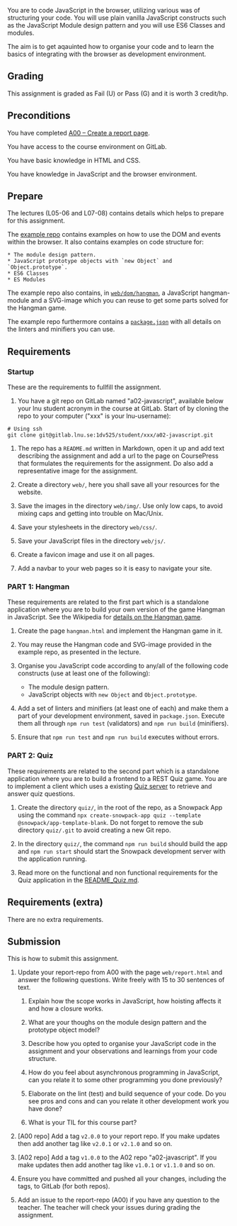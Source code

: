 <!--
A02 - Code JavaScript with browser
===========================
-->

<!--
Ny socket server
wss://cscloud6-127.lnu.se/socket/
-->

You are to code JavaScript in the browser, utilizing various was of structuring your code. You will use plain vanilla JavaScript constructs such as the JavaScript Module design pattern and you will use ES6 Classes and modules.

The aim is to get aqauinted how to organise your code and to learn the basics of integrating with the browser as development environment.



Grading
------------------------

This assignment is graded as Fail (U) or Pass (G) and it is worth 3 credit/hp.



Preconditions
------------------------

You have completed  [A00 – Create a report page](https://coursepress.lnu.se/kurs/introduction-to-web-programming/part-0-introduction-and-prepare/a00-create-a-report-page/).

You have access to the course environment on GitLab.

You have basic knowledge in HTML and CSS.

You have knowledge in JavaScript and the browser environment.




Prepare
------------------------

The lectures (L05-06 and L07-08) contains details which helps to prepare for this assignment.

The [example repo](https://gitlab.lnu.se/1dv525/content/example) contains examples on how to use the DOM and events within the browser. It also contains examples on code structure for:

    * The module design pattern.
    * JavaScript prototype objects with `new Object` and `Object.prototype`.
    * ES6 Classes
    * ES Modules

The example repo also contains, in [`web/dom/hangman`](https://gitlab.lnu.se/1dv525/content/example/-/tree/master/web/dom/hangman), a JavaScript hangman-module and a SVG-image which you can reuse to get some parts solved for the Hangman game.

The example repo furthermore contains a [`package.json`](https://gitlab.lnu.se/1dv525/content/example/-/blob/master/package.json) with all details on the linters and minifiers you can use.

<!--
You will work in your report site and extend it. Som you might want to review your code in it, before you start. Perhaps you want to do some improvements, before you continue with this assignment?
-->




Requirements
------------------------



### Startup

These are the requirements to fullfill the assignment.

1. You have a git repo on GitLab named "a02-javascript", available below your lnu student acronym in the course at GitLab. Start of by cloning the repo to your computer ("xxx" is your lnu-username):

```
# Using ssh
git clone git@gitlab.lnu.se:1dv525/student/xxx/a02-javascript.git
```

1. The repo has a `README.md` written in Markdown, open it up and add text describing the assignment and add a url to the page on CoursePress that formulates the requirements for the assignment. Do also add a representative image for the assignment.

1. Create a directory `web/`, here you shall save all your resources for the website.

1. Save the images in the directory `web/img/`. Use only low caps, to avoid mixing caps and getting into trouble on Mac/Unix.

1. Save your stylesheets in the directory `web/css/`.

1. Save your JavaScript files in the directory `web/js/`.

1. Create a favicon image and use it on all pages.

1. Add a navbar to your web pages so it is easy to navigate your site.



### PART 1: Hangman

These requirements are related to the first part which is a standalone application where you are to build your own version of the game Hangman in JavaScript. See the Wikipedia for [details on the Hangman game](https://en.wikipedia.org/wiki/Hangman_(game)).

1. Create the page `hangman.html` and implement the Hangman game in it.

1. You may reuse the Hangman code and SVG-image provided in the example repo, as presented in the lecture.

1. Organise you JavaScript code according to any/all of the following code constructs (use at least one of the following):
    * The module design pattern.
    * JavaScript objects with `new Object` and `Object.prototype`.

1. Add a set of linters and minifiers (at least one of each) and make them a part of your development environment, saved in `package.json`. Execute them all through `npm run test` (validators) and `npm run build` (minifiers).

1. Ensure that `npm run test` and `npm run build` executes without errors.

<!-- Update the repo and add the reqs to the README.md, perhaps split this assignment into two repos. -->



### PART 2: Quiz

These requirements are related to the second part which is a standalone application where you are to build a frontend to a REST Quiz game. You are to implement a client which uses a existing [Quiz server](http://courselab.lnu.se/question/1) to retrieve and answer quiz questions.

1. Create the directory `quiz/`, in the root of the repo, as a Snowpack App using the command `npx create-snowpack-app quiz --template @snowpack/app-template-blank`. Do not forget to remove the sub directory `quiz/.git` to avoid creating a new Git repo.

1. In the directory `quiz/`, the command `npm run build` should build the app and `npm run start` should start the Snowpack development server with the application running.

1. Read more on the functional and non functional requirements for the Quiz application in the [README_Quiz.md](https://gitlab.lnu.se/1dv525/template/a02-javascript/-/blob/master/README_Quiz.md).

<!--

Update the repo and add the reqs to the README.md, perhaps split this assignment into two repos.

1. Add unit tests, a few (2-5) is enough, using "[Chai](https://www.chaijs.com/)". Add it as part of the `npm run test` sequence.

1. Ensure that `npm run test` and `npm run build` executes without errors.

1. Add validators?

1. Missing local storage.

1. Missing web components.

-->



Requirements (extra)
------------------------

<!--Do these if you have the will, time and energy. They may enhance your learning of the course topics.

1. Add more unittests using Chai to enhance your test suite.
-->

There are no extra requirements.



Submission
------------------------

<!--
* Add validators
* Add less/sass compiler
-->

This is how to submit this assignment.

1. Update your report-repo from A00 with the page `web/report.html` and answer the following questions. Write freely with 15 to 30 sentences of text.

    1. Explain how the scope works in JavaScript, how hoisting affects it and how a closure works.

    1. What are your thoughs on the module design pattern and the prototype object model?

    1. Describe how you opted to organise your JavaScript code in the assignment and your observations and learnings from your code structure.

    1. How do you feel about asynchronous programming in JavaScript, can you relate it to some other programming you done previously?

    1. Elaborate on the lint (test) and build sequence of your code. Do you see pros and cons and can you relate it other development work you have done?

    1. What is your TIL for this course part?

1. [A00 repo] Add a tag `v2.0.0` to your report repo. If you make updates then add another tag like `v2.0.1` or `v2.1.0` and so on.

1. [A02 repo] Add a tag `v1.0.0` to the A02 repo "a02-javascript". If you make updates then add another tag like `v1.0.1` or `v1.1.0` and so on.

1. Ensure you have committed and pushed all your changes, including the tags, to GitLab (for both repos).

1. Add an issue to the report-repo (A00) if you have any question to the teacher. The teacher will check your issues during grading the assignment.
